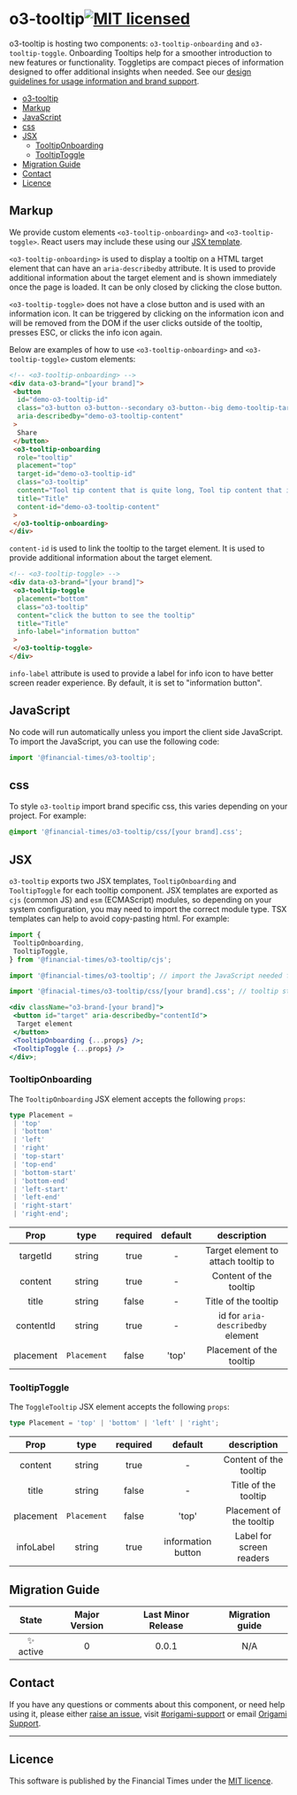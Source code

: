 # o3-tooltip[![MIT licensed](https://img.shields.io/badge/license-MIT-blue.svg)](#licence)

o3-tooltip is hosting two components: `o3-tooltip-onboarding` and `o3-tooltip-toggle`. Onboarding Tooltips help for a smoother introduction to new features or functionality. Toggletips are compact pieces of information designed to offer additional insights when needed. See our [design guidelines for usage information and brand support](https://origami-for-everyone.ft.com).

- [o3-tooltip](#o3-tooltip)
- [Markup](#markup)
- [JavaScript](#javascript)
- [css](#css)
- [JSX](#jsx)
  - [TooltipOnboarding](#tooltiponboarding)
  - [TooltipToggle](#tooltiptoggle)
- [Migration Guide](#migration-guide)
- [Contact](#contact)
- [Licence](#licence)

## Markup

We provide custom elements `<o3-tooltip-onboarding>` and `<o3-tooltip-toggle>`. React users may include these using our [JSX template](#jsx).

`<o3-tooltip-onboarding>` is used to display a tooltip on a HTML target element that can have an `aria-describedby` attribute. It is used to provide additional information about the target element and is shown immediately once the page is loaded. It can be only closed by clicking the close button.

`<o3-tooltip-toggle>` does not have a close button and is used with an information icon. It can be triggered by clicking on the information icon and will be removed from the DOM if the user clicks outside of the tooltip, presses ESC, or clicks the info icon again.

Below are examples of how to use `<o3-tooltip-onboarding>` and `<o3-tooltip-toggle>` custom elements:

```html
<!-- <o3-tooltip-onboarding> -->
<div data-o3-brand="[your brand]">
 <button
  id="demo-o3-tooltip-id"
  class="o3-button o3-button--secondary o3-button--big demo-tooltip-target"
  aria-describedby="demo-o3-tooltip-content"
 >
  Share
 </button>
 <o3-tooltip-onboarding
  role="tooltip"
  placement="top"
  target-id="demo-o3-tooltip-id"
  class="o3-tooltip"
  content="Tool tip content that is quite long, Tool tip content that is quite long, Tool tip content that is quite long"
  title="Title"
  content-id="demo-o3-tooltip-content"
 >
 </o3-tooltip-onboarding>
</div>
```

`content-id` is used to link the tooltip to the target element. It is used to provide additional information about the target element.

```html
<!-- <o3-tooltip-toggle> -->
<div data-o3-brand="[your brand]">
 <o3-tooltip-toggle
  placement="bottom"
  class="o3-tooltip"
  content="click the button to see the tooltip"
  title="Title"
  info-label="information button"
 >
 </o3-tooltip-toggle> 
</div>
```

`info-label` attribute is used to provide a label for info icon to have better screen reader experience. By default, it is set to "information button".

## JavaScript

No code will run automatically unless you import the client side JavaScript. To import the JavaScript, you can use the following code:

```javascript
import '@financial-times/o3-tooltip';
```

## css

To style `o3-tooltip` import brand specific css, this varies depending on your project. For example:

```scss
@import '@financial-times/o3-tooltip/css/[your brand].css';
```

## JSX

`o3-tooltip` exports two JSX templates, `TooltipOnboarding` and `TooltipToggle` for each tooltip component. JSX templates are exported as `cjs` (common JS) and `esm` (ECMAScript) modules, so depending on your system configuration, you may need to import the correct module type. TSX templates can help to avoid copy-pasting html. For example:

```jsx
import {
 TooltipOnboarding,
 TooltipToggle,
} from '@financial-times/o3-tooltip/cjs';

import '@financial-times/o3-tooltip'; // import the JavaScript needed for custom elements on client side

import '@finacial-times/o3-tooltip/css/[your brand].css'; // tooltip styling

<div className="o3-brand-[your brand]">
 <button id="target" aria-describedby="contentId">
  Target element
 </button>
 <TooltipOnboarding {...props} />;
 <TooltipToggle {...props} />
</div>;
```

### TooltipOnboarding

The `TooltipOnboarding` JSX element accepts the following `props`:

```ts
type Placement =
 | 'top'
 | 'bottom'
 | 'left'
 | 'right'
 | 'top-start'
 | 'top-end'
 | 'bottom-start'
 | 'bottom-end'
 | 'left-start'
 | 'left-end'
 | 'right-start'
 | 'right-end';
```

|   Prop    |    type     | required | default |             description             |
| :-------: | :---------: | :------: | :-----: | :---------------------------------: |
| targetId  |   string    |   true   |    -    | Target element to attach tooltip to |
|  content  |   string    |   true   |    -    |       Content of the tooltip        |
|   title   |   string    |  false   |    -    |        Title of the tooltip         |
| contentId |   string    |   true   |    -    |  id for `aria-describedby` element  |
| placement | `Placement` |  false   |  'top'  |      Placement of the tooltip       |

### TooltipToggle

The `ToggleTooltip` JSX element accepts the following `props`:

```ts
type Placement = 'top' | 'bottom' | 'left' | 'right';
```

|   Prop    |    type     | required |      default       |       description        |
| :-------: | :---------: | :------: | :----------------: | :----------------------: |
|  content  |   string    |   true   |         -          |  Content of the tooltip  |
|   title   |   string    |  false   |         -          |   Title of the tooltip   |
| placement | `Placement` |  false   |       'top'        | Placement of the tooltip |
| infoLabel |   string    |   true   | information button | Label for screen readers |

## Migration Guide

|   State   | Major Version | Last Minor Release | Migration guide |
| :-------: | :-----------: | :----------------: | :-------------: |
| ✨ active |       0       |       0.0.1        |       N/A       |

## Contact

If you have any questions or comments about this component, or need help using it, please either [raise an issue](https://github.com/Financial-Times/o3-tooltip/issues), visit [#origami-support](https://financialtimes.slack.com/messages/origami-support/) or email [Origami Support](mailto:origami-support@ft.com).

---

## Licence

This software is published by the Financial Times under the [MIT licence](http://opensource.org/licenses/MIT).
